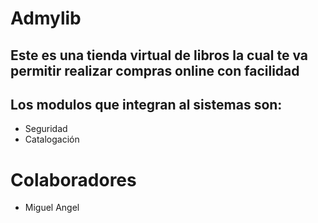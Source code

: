 # Admylib
## Este es una tienda virtual de libros la cual te va permitir realizar compras online con facilidad

## Los modulos que integran al sistemas son:
* Seguridad
* Catalogación

# Colaboradores
* Miguel Angel


  
